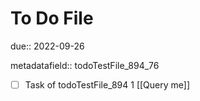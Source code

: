 # To Do File

due:: 2022-09-26

metadatafield:: todoTestFile_894_76

- [ ] Task of todoTestFile_894 1 [[Query me]]

